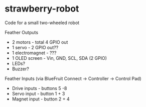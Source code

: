 # strawberry-robot
Code for a small two-wheeled robot

Feather Outputs
* 2 motors - total 4 GPIO out
* 1 servo - 2 GPIO out??
* 1 electromagnet - ???
* 1 OLED screen - Vin, GND, SCL, SDA (2 GPIO)
* LEDs?
* Buzzer?

Feather Inputs (via BlueFruit Connect -> Controller -> Control Pad)
* Drive inputs - buttons 5 -8
* Servo input - button 1 + 3
* Magnet input - button 2 + 4





